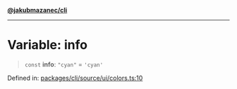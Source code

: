 [**@jakubmazanec/cli**](../../../../README.md)

---

# Variable: info

> `const` **info**: `"cyan"` = `'cyan'`

Defined in:
[packages/cli/source/ui/colors.ts:10](https://github.com/jakubmazanec/tools/blob/dccfe8e5cee218e88ff4db59e4bf460975897c58/packages/cli/source/ui/colors.ts#L10)
